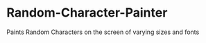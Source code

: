 Random-Character-Painter
========================

Paints Random Characters on the screen of varying sizes and fonts

